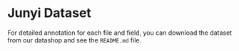# Junyi Dataset

For detailed annotation for each file and field, you can download the dataset from our datashop 
and see the `README.md` file.